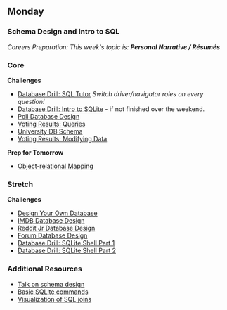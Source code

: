 ## Monday

### Schema Design and Intro to SQL

_Careers Preparation: This week's topic is: **Personal Narrative / Résumés**_

### Core

**Challenges**

- [Database Drill: SQL Tutor](https://sqltutor.devmain_challenges.com/)  _Switch driver/navigator roles on every question!_
- [Database Drill: Intro to SQLite](../../exercises/database-drill-intro-to-sqlite-challenge) - if not finished over the weekend.
- [Poll Database Design](../../exercises/poll-database-design-challenge)
- [Voting Results: Queries](../../exercises/sql-voting-results-retrieving-data-challenge)
- [University DB Schema](../../exercises/university-course-database-design-challenge)
- [Voting Results: Modifying Data](../../exercises/sql-voting-results-modifying-data-challenge)

**Prep for Tomorrow**

- [Object-relational Mapping](../readings/object-relational-mapping/README.md)

### Stretch

**Challenges**

- [Design Your Own Database](../../exercises/design-your-own-database-challenge)
- [IMDB Database Design](../../exercises/imdb-database-design-challenge)
- [Reddit Jr Database Design](../../exercises/reddit-jr-database-design-challenge)
- [Forum Database Design](../../exercises/forum-database-design-challenge)
- [Database Drill: SQLite Shell Part 1](../../exercises/database-drill-sqlite-shell-part-1-challenge)
- [Database Drill: SQLite Shell Part 2](../../exercises/database-drill-sqlite-shell-part-2-challenge)

### Additional Resources

- [Talk on schema design](http://shereef.wistia.com/medias/fd684c61cb)
- [Basic SQLite commands](http://zetcode.com/db/sqlite/tool/)
- [Visualization of SQL joins](https://blog.codinghorror.com/a-visual-explanation-of-sql-joins/)
